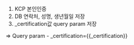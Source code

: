 
1. KCP 본인인증
2. DB 연락처, 성명, 생년월일 저장
3. _certification값 query param 저장

=> Query param - _certification={{_certification}}